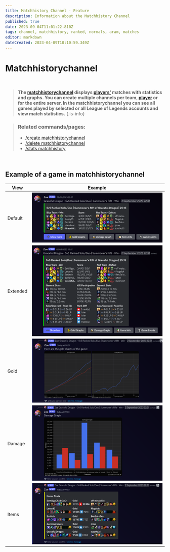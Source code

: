 ```yaml
---
title: Matchhistory Channel - Feature
description: Information about the Matchhistory Channel
published: true
date: 2023-09-04T11:01:22.810Z
tags: channel, matchhistory, ranked, normals, aram, matches
editor: markdown
dateCreated: 2023-04-09T10:10:59.349Z
---
```


# Matchhistorychannel

<br>

>**The [matchhistorychannel](/en/features/matchhistoryChannel) displays [players'](/en/terms/player) matches with statistics and graphs. You can create multiple channels per team, [player](/en/terms/player) or for the entire server. In the matchhistorychannel you can see all games played by selected or all League of Legends accounts and view match statistics.** 
>{.is-info}

>### Related commands/pages:
>-    [/create matchhistorychannel](/en/commands/create/matchhistorychannel)
>-   [/delete matchhistorychannel](/en/commands/delete/matchhistorychannel) 
>-   [/stats matchhistory](/en/commands/stats/matchhistory)

<br>

## Example of a game in matchhistorychannel

| **View** | **Example** |
| --- | --- |
| Default | ![](/en_/en_matchhistorychannel_message_default.png) |
| Extended | ![](/en_/en_matchhistorychannel_message_extended.png) |
| Gold | ![](/en_/en_matchhistorychannel_message_gold.png) |
| Damage | ![](/en_/en_matchhistorychannel_message_damage.png) |
| Items | ![](/en_/en_matchhistorychannel_message_items.png) |
